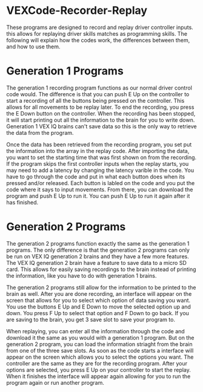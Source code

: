 # VEXCode-Recorder-Replay

These programs are designed to record and replay driver controller inputs. this allows for replaying driver skills matches as programming skills. The following will explain how the codes work, the differences between them, and how to use them.

# Generation 1 Programs
The generation 1 recording program functions as our normal driver control code would. The difference is that you can push E Up on the controller to start a recording of all the buttons being pressed on the controller. This allows for all movements to be replay later. To end the recording, you press the E Down button on the controller. When the recording has been stopped, it will start printing out all the information to the brain for you to write down. Generation 1 VEX IQ brains can't save data so this is the only way to retrieve the data from the program. 

Once the data has been retrieved from the recording program, you set put the information into the array in the replay code. After importing the data, you want to set the starting time that was first shown on from the recording. If the program skips the first controller inputs when the replay starts, you may need to add a latency by changing the latency varible in the code. You have to go through the code and put in what each button does when its pressed and/or released. Each button is labled on the code and you put the code where it says to input movements. From there, you can download the program and push E Up to run it. You can push E Up to run it again after it has finished.

# Generation 2 Programs
The generation 2 programs function exactly the same as the generation 1 programs. The only difference is that the generation 2 programs can only be run on VEX IQ generation 2 brains and they have a few more features. The VEX IQ generation 2 brain have a feature to save data to a micro SD card. This allows for easily saving recordings to the brain instead of printing the information, like you have to do with generation 1 brains. 

The generation 2 programs still allow for the information to be printed to the brain as well. After you are done recording, an interface will appear on the screen that allows for you to select which option of data saving you want. You use the buttons E Up and E Down to move the selected option up and down. You press F Up to select that option and F Down to go back. If you are saving to the brain, you get 3 save slot to save your program to.

When replaying, you can enter all the information through the code and download it the same as you would with a generation 1 program. But on the generation 2 program, you can load the information striaght from the brain from one of the three save slots. As soon as the code starts a interface will appear on the screen which allows you to select the options you want. The controller are the same as they are for the recording program. After your options are selected, you press E Up on your controller to start the replay. When it finishes the interface will appear again allowing for you to run the program again or run another program.
